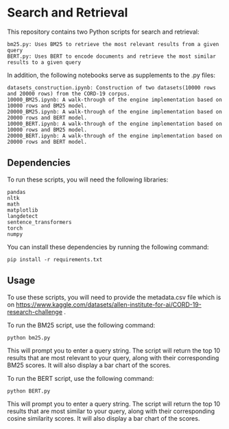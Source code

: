 # Search and Retrieval

This repository contains two Python scripts for search and retrieval:

    bm25.py: Uses BM25 to retrieve the most relevant results from a given query
    BERT.py: Uses BERT to encode documents and retrieve the most similar results to a given query

In addition, the following notebooks serve as supplements to the .py files:

    datasets_construction.ipynb: Construction of two datasets(10000 rows and 20000 rows) from the CORD-19 corpus.
    10000_BM25.ipynb: A walk-through of the engine implementation based on 10000 rows and BM25 model.
    20000_BM25.ipynb: A walk-through of the engine implementation based on 20000 rows and BERT model.
    10000_BERT.ipynb: A walk-through of the engine implementation based on 10000 rows and BM25 model.
    20000_BERT.ipynb: A walk-through of the engine implementation based on 20000 rows and BERT model.

## Dependencies

To run these scripts, you will need the following libraries:

    pandas
    nltk
    math
    matplotlib
    langdetect
    sentence_transformers
    torch
    numpy

You can install these dependencies by running the following command:

    pip install -r requirements.txt

## Usage

To use these scripts, you will need to provide the metadata.csv file which is on https://www.kaggle.com/datasets/allen-institute-for-ai/CORD-19-research-challenge .

To run the BM25 script, use the following command:

    python bm25.py

This will prompt you to enter a query string. The script will return the top 10 results that are most relevant to your query, along with their corresponding BM25 scores. It will also display a bar chart of the scores.

To run the BERT script, use the following command:

    python BERT.py

This will prompt you to enter a query string. The script will return the top 10 results that are most similar to your query, along with their corresponding cosine similarity scores. It will also display a bar chart of the scores.
